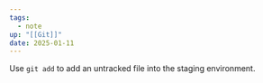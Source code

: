 ```yaml
---
tags:
  - note
up: "[[Git]]"
date: 2025-01-11
---
```

Use `git add` to add an untracked file into the staging environment.